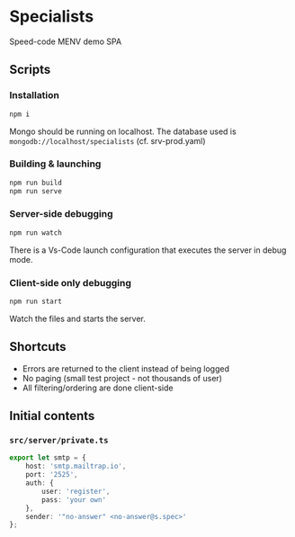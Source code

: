 # Specialists

Speed-code MENV demo SPA

## Scripts

### Installation

```sh
npm i
```

Mongo should be running on localhost. The database used is `mongodb://localhost/specialists` (cf. srv-prod.yaml)

### Building & launching

```sh
npm run build
npm run serve
```

### Server-side debugging

```sh
npm run watch
```

There is a Vs-Code launch configuration that executes the server in debug mode.

### Client-side only debugging

```sh
npm run start
```

Watch the files and starts the server.

## Shortcuts

- Errors are returned to the client instead of being logged
- No paging (small test project - not thousands of user)
- All filtering/ordering are done client-side

## Initial contents

### `src/server/private.ts`

```ts
export let smtp = {
    host: 'smtp.mailtrap.io',
    port: '2525',
    auth: {
        user: 'register',
        pass: 'your own'
    },
    sender: '"no-answer" <no-answer@s.spec>'
};
```
